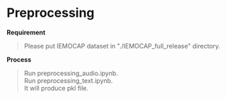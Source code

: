 # Preprocessing

**Requirement** <br>
> Please put IEMOCAP dataset in "./IEMOCAP_full_release" directory.


**Process** <br>
> Run preprocessing_audio.ipynb. <br>
> Run preprocessing_text.ipynb. <br>
> It will produce pkl file. <br>

